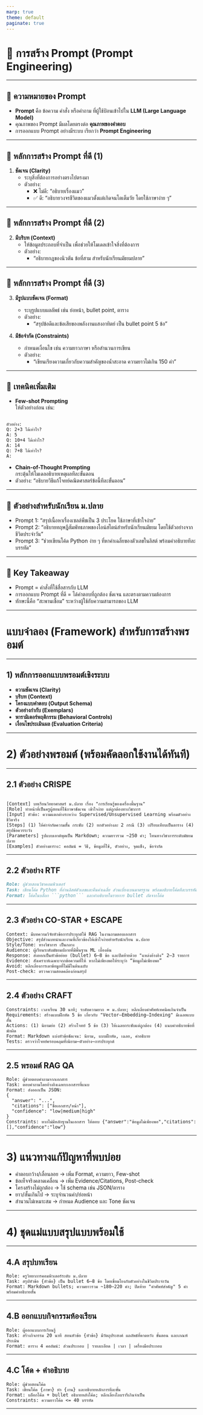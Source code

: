 ```yaml
---
marp: true
theme: default
paginate: true
---
```


# 📖 การสร้าง Prompt (Prompt Engineering)

---

## 🔹 ความหมายของ Prompt

* **Prompt** คือ ข้อความ คำสั่ง หรือคำถาม ที่ผู้ใช้ป้อนเข้าไปใน **LLM (Large Language Model)**
* คุณภาพของ Prompt มีผลโดยตรงต่อ **คุณภาพของคำตอบ**
* การออกแบบ Prompt อย่างมีระบบ เรียกว่า **Prompt Engineering**

---

## 🔹 หลักการสร้าง Prompt ที่ดี (1)

1. **ชัดเจน (Clarity)**  
   * ระบุสิ่งที่ต้องการอย่างตรงไปตรงมา  
   * ตัวอย่าง:  
     * ❌ ไม่ดี: “อธิบายเรื่องแมว”  
     * ✅ ดี: “อธิบายวงจรชีวิตของแมวตั้งแต่เกิดจนโตเต็มวัย โดยใช้ภาษาง่าย ๆ”

---

## 🔹 หลักการสร้าง Prompt ที่ดี (2)

2. **มีบริบท (Context)**  
   * ให้ข้อมูลประกอบที่จำเป็น เพื่อช่วยให้โมเดลเข้าใจสิ่งที่ต้องการ  
   * ตัวอย่าง:  
     * “อธิบายกฎของนิวตัน ข้อที่สาม สำหรับนักเรียนมัธยมปลาย”

---

## 🔹 หลักการสร้าง Prompt ที่ดี (3)

3. **มีรูปแบบชัดเจน (Format)**  
   * ระบุรูปแบบผลลัพธ์ เช่น ย่อหน้า, bullet point, ตาราง  
   * ตัวอย่าง:  
     * “สรุปข้อดีและข้อเสียของพลังงานแสงอาทิตย์ เป็น bullet point 5 ข้อ”

4. **มีข้อจำกัด (Constraints)**  
   * กำหนดเงื่อนไข เช่น ความยาวภาษา หรือสำนวนการเขียน  
   * ตัวอย่าง:  
     * “เขียนเรียงความเกี่ยวกับความสำคัญของน้ำสะอาด ความยาวไม่เกิน 150 คำ”

---

## 🔹 เทคนิคเพิ่มเติม

* **Few-shot Prompting**  
  ให้ตัวอย่างก่อน เช่น:
```

ตัวอย่าง:
Q: 2+3 ได้เท่าไร?
A: 5
Q: 10+4 ได้เท่าไร?
A: 14
Q: 7+8 ได้เท่าไร?
A:

```

* **Chain-of-Thought Prompting**  
กระตุ้นให้โมเดลอธิบายเหตุผลทีละขั้นตอน  
* ตัวอย่าง: “อธิบายวิธีแก้โจทย์คณิตศาสตร์ข้อนี้ทีละขั้นตอน”

---

## 🔹 ตัวอย่างสำหรับนักเรียน ม.ปลาย

* Prompt 1: “สรุปเนื้อหาเรื่องเซลล์พืชเป็น 3 ประโยค ใช้ภาษาที่เข้าใจง่าย”  
* Prompt 2: “อธิบายทฤษฎีสัมพัทธภาพของไอน์สไตน์สำหรับนักเรียนมัธยม โดยใช้ตัวอย่างจากชีวิตประจำวัน”  
* Prompt 3: “ช่วยเขียนโค้ด Python ง่าย ๆ ที่หาค่าเฉลี่ยของตัวเลขในลิสต์ พร้อมคำอธิบายทีละบรรทัด”

---

## 🎯 Key Takeaway

* Prompt = คำสั่งที่ใช้สื่อสารกับ LLM  
* การออกแบบ Prompt ที่ดี = ได้คำตอบที่ถูกต้อง ชัดเจน และตรงตามความต้องการ  
* ทักษะนี้คือ “สะพานเชื่อม” ระหว่างผู้ใช้กับความสามารถของ LLM

---

# แบบจำลอง (Framework) สำหรับการสร้างพรอมต์

---

## 1) หลักการออกแบบพรอมต์เชิงระบบ

* **ความชัดเจน (Clarity)**  
* **บริบท (Context)**  
* **โครงแบบคำตอบ (Output Schema)**  
* **ตัวอย่างกำกับ (Exemplars)**  
* **พารามิเตอร์พฤติกรรม (Behavioral Controls)**  
* **เงื่อนไขประเมินผล (Evaluation Criteria)**
 
---

# 2) ตัวอย่างพรอมต์ (พร้อมคัดลอกใช้งานได้ทันที)

---

## 2.1 ตัวอย่าง CRISPE

```

[Context] บทเรียนวิทยาศาสตร์ ม.ปลาย เรื่อง "การเรียนรู้ของเครื่องพื้นฐาน"
[Role] ทำหน้าที่เป็นครูผู้สอนที่ใช้ภาษาชัดเจน เข้าใจง่าย แต่ถูกต้องทางวิชาการ
[Input] หัวข้อ: ความแตกต่างระหว่าง Supervised/Unsupervised Learning พร้อมตัวอย่างชีวิตจริง
[Steps] (1) ให้คำจำกัดความสั้น กระชับ (2) ยกตัวอย่างละ 2 กรณี (3) เปรียบเทียบเป็นตาราง (4) สรุปข้อควรระวัง
[Parameters] รูปแบบเอาต์พุตเป็น Markdown; ความยาวรวม ~250 คำ; โทนทางวิชาการระดับมัธยมปลาย
[Examples] ตัวอย่างตาราง: คอลัมน์ = วิธี, ข้อมูลที่ใช้, ตัวอย่าง, จุดแข็ง, ข้อจำกัด

`````

---

## 2.2 ตัวอย่าง RTF

````markdown
Role: ผู้ช่วยสอนวิชาคอมพิวเตอร์
Task: เขียนโค้ด Python ที่อ่านลิสต์ตัวเลขและคืนค่าเฉลี่ย ส่วนเบี่ยงเบนมาตรฐาน พร้อมอธิบายโค้ดทีละบรรทัดอย่างย่อ
Format: โค้ดในบล็อก ```python``` และคำอธิบายในรายการ bullet ถัดจากโค้ด
`````

---

## 2.3 ตัวอย่าง CO-STAR + ESCAPE

```
Context: มีบทความวิจัยหัวข้อการประยุกต์ใช้ RAG ในงานถามตอบเอกสาร
Objective: สรุปส่วนบทนำและงานที่เกี่ยวข้องให้เข้าใจง่ายสำหรับนักเรียน ม.ปลาย
Style/Tone: ทางวิชาการ เป็นกลาง
Audience: ผู้เรียนระดับมัธยมปลายที่มีพื้นฐาน ML เบื้องต้น
Response: ส่งออกเป็นหัวข้อย่อย (bullet) 6–8 ข้อ และปิดท้ายด้วย "แหล่งอ้างอิง" 2–3 รายการ
Evidence: สังเคราะห์เฉพาะจากข้อความที่ให้ หากไม่เพียงพอให้ระบุว่า “ข้อมูลไม่เพียงพอ”
Avoid: หลีกเลี่ยงการเดาข้อมูลที่ไม่มีในต้นฉบับ
Post-check: ตรวจความสอดคล้องก่อนสรุป
```

---

## 2.4 ตัวอย่าง CRAFT

```
Constraints: เวลาเรียน 30 นาที; ระดับความยาก = ม.ปลาย; หลีกเลี่ยงคำศัพท์เทคนิคเกินจำเป็น
Requirements: สร้างแบบฝึกหัด 5 ข้อ เกี่ยวกับ "Vector–Embedding–Indexing" มีเฉลยแบบสั้น
Actions: (1) นิยามย่อ (2) สร้างโจทย์ 5 ข้อ (3) ให้เฉลยกระชับแต่ถูกต้อง (4) แนบคำอธิบายข้อที่มักผิด
Format: Markdown แบ่งหัวข้อชัดเจน: นิยาม, แบบฝึกหัด, เฉลย, คำอธิบาย
Tests: ตรวจว่าโจทย์ครอบคลุมทั้งนิยาม–ตัวอย่าง–การประยุกต์
```

---

## 2.5 พรอมต์ RAG QA

```
Role: ผู้ช่วยตอบคำถามจากเอกสาร
Task: ตอบคำถามโดยอ้างอิงเฉพาะเอกสารที่แนบ
Format: ส่งออกเป็น JSON:
{
  "answer": "...",
  "citations": ["ชื่อเอกสาร/หน้า"],
  "confidence": "low|medium|high"
}
Constraints: หากไม่มีหลักฐานในเอกสาร ให้ตอบ {"answer":"ข้อมูลไม่เพียงพอ","citations":[],"confidence":"low"}
```

---

# 3) แนวทางแก้ปัญหาที่พบบ่อย

* คำตอบกว้าง/เลื่อนลอย → เพิ่ม Format, ความยาว, Few-shot
* ข้อเท็จจริงคลาดเคลื่อน → เพิ่ม Evidence/Citations, Post-check
* โครงสร้างไม่ถูกต้อง → ใช้ schema เช่น JSON/ตาราง
* ยาว/สั้นเกินไป → ระบุจำนวนคำ/ย่อหน้า
* สำนวนไม่เหมาะสม → กำหนด Audience และ Tone ชัดเจน

---

# 4) ชุดแม่แบบสรุปแบบพร้อมใช้

---

## 4.A สรุปบทเรียน

```
Role: ครูวิทยาการคอมพิวเตอร์ระดับ ม.ปลาย
Task: สรุปหัวข้อ {หัวข้อ} เป็น bullet 6–8 ข้อ โดยเชื่อมโยงกับตัวอย่างในชีวิตประจำวัน
Format: Markdown bullets; ความยาวรวม ~180–220 คำ; ปิดท้าย "คำศัพท์สำคัญ" 5 คำพร้อมคำอธิบายสั้น
```

---

## 4.B ออกแบบกิจกรรมห้องเรียน

```
Role: ผู้ออกแบบการเรียนรู้
Task: สร้างกิจกรรม 20 นาที สอนหัวข้อ {หัวข้อ} มีวัตถุประสงค์ ผลลัพธ์ที่คาดหวัง ขั้นตอน และเกณฑ์ประเมิน
Format: ตาราง 4 คอลัมน์: ส่วนประกอบ | รายละเอียด | เวลา | เครื่องมือประกอบ
```

---

## 4.C โค้ด + คำอธิบาย

```
Role: ผู้ช่วยสอนโค้ด
Task: เขียนโค้ด {ภาษา} ทำ {งาน} และอธิบายหลักการทีละขั้น
Format: บล็อกโค้ด + bullet อธิบายหลังโค้ด; หลีกเลี่ยงไลบรารีเกินจำเป็น
Constraints: ความยาวโค้ด <= 40 บรรทัด
```

---
